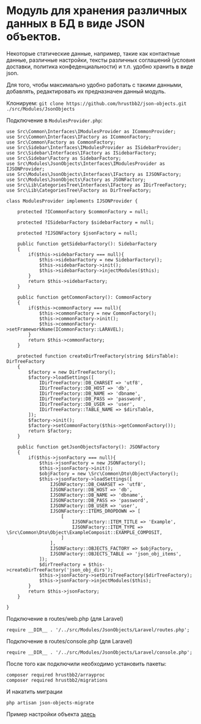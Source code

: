 # Модуль для хранения различных данных в БД в виде JSON объектов.

Некоторые статические данные, например, такие как контактные данные, различные настройки, тексты различных соглашений (условия доставки, политика конфеденциальности) и т.п. удобно хранить в виде json.

Для того, чтобы максимально удобно работать с такими данными, добавлять, редактировать их предназначен данный модуль.

Клонируем: ```git clone https://github.com/hrustbb2/json-objects.git ./src/Modules/JsonObjects```

Подключение в ```ModulesProvider.php```:
```
use Src\Common\Interfaces\IModulesProvider as ICommonProvider;
use Src\Common\Interfaces\IFactory as ICommonFactory;
use Src\Common\Factory as CommonFactory;
use Src\Sidebar\Interfaces\IModulesProvider as ISidebarProvider;
use Src\Sidebar\Interfaces\IFactory as ISidebarFactory;
use Src\Sidebar\Factory as SidebarFactory;
use Src\Modules\JsonObjects\Interfaces\IModulesProvider as IJSONProvider;
use Src\Modules\JsonObjects\Interfaces\IFactory as IJSONFactory;
use Src\Modules\JsonObjects\Factory as JSONFactory;
use Src\Lib\CategoriesTree\Interfaces\IFactory as IDirTreeFactory;
use Src\Lib\CategoriesTree\Factory as DirTreeFactory;

class ModulesProvider implements IJSONProvider {

    protected ?ICommonFactory $commonFactory = null;

    protected ?ISidebarFactory $sidebarFactory = null;

    protected ?IJSONFactory $jsonFactory = null;

    public function getSidebarFactory(): SidebarFactory
    {
        if($this->sidebarFactory === null){
            $this->sidebarFactory = new SidebarFactory();
            $this->sidebarFactory->init();
            $this->sidebarFactory->injectModules($this);
        }
        return $this->sidebarFactory;
    }

    public function getCommonFactory(): CommonFactory
    {
        if($this->commonFactory === null){
            $this->commonFactory = new CommonFactory();
            $this->commonFactory->init();
            $this->commonFactory->setFrameworkName(ICommonFactory::LARAVEL);
        }
        return $this->commonFactory;
    }

    protected function createDirTreeFactory(string $dirsTable): DirTreeFactory
    {
        $factory = new DirTreeFactory();
        $factory->loadSettings([
            IDirTreeFactory::DB_CHARSET => 'utf8',
            IDirTreeFactory::DB_HOST => 'db',
            IDirTreeFactory::DB_NAME => 'dbname',
            IDirTreeFactory::DB_PASS => 'password',
            IDirTreeFactory::DB_USER => 'user',
            IDirTreeFactory::TABLE_NAME => $dirsTable,
        ]);
        $factory->init();
        $factory->setCommonFactory($this->getCommonFactory());
        return $factory;
    }

    public function getJsonObjectsFactory(): JSONFactory
    {
        if($this->jsonFactory === null){
            $this->jsonFactory = new JSONFactory();
            $this->jsonFactory->init();
            $objFactory = new \Src\Common\Dto\Object\Factory();
            $this->jsonFactory->loadSettings([
                IJSONFactory::DB_CHARSET => 'utf8',
                IJSONFactory::DB_HOST => 'db',
                IJSONFactory::DB_NAME => 'dbname',
                IJSONFactory::DB_PASS => 'password',
                IJSONFactory::DB_USER => 'user',
                IJSONFactory::ITEMS_DROPDOWN => [
                    [
                        IJSONFactory::ITEM_TITLE => 'Example',
                        IJSONFactory::ITEM_TYPE => \Src\Common\Dto\Object\ExampleComposit::EXAMPLE_COMPOSIT,
                    ]
                ],
                IJSONFactory::OBJECTS_FACTORY => $objFactory,
                IJSONFactory::OBJECTS_TABLE => 'json_obj_items',
            ]);
            $dirTreeFactory = $this->createDirTreeFactory('json_obj_dirs');
            $this->jsonFactory->setDirsTreeFactory($dirTreeFactory);
            $this->jsonFactory->injectModules($this);
        }
        return $this->jsonFactory;
    }

}
```
Подключение в routes/web.php (для Laravel)
```
require __DIR__ . '/../src/Modules/JsonObjects/Laravel/routes.php';
```
Подключение в routes/console.php (для Laravel)
```
require __DIR__ . '/../src/Modules/JsonObjects/Laravel/console.php';
```
После того как подключили необходимо установить пакеты:
```
composer required hrustbb2/arrayproc
composer required hrustbb2/migrations
```
И накатить миграции
```
php artisan json-objects-migrate
```

Пример настройки объекта [здесь](https://github.com/hrustbb2/common-src/blob/master/Common/Dto/Object/ExampleComposit.php "https://github.com/hrustbb2/common-src/blob/master/Common/Dto/Object/ExampleComposit.php")